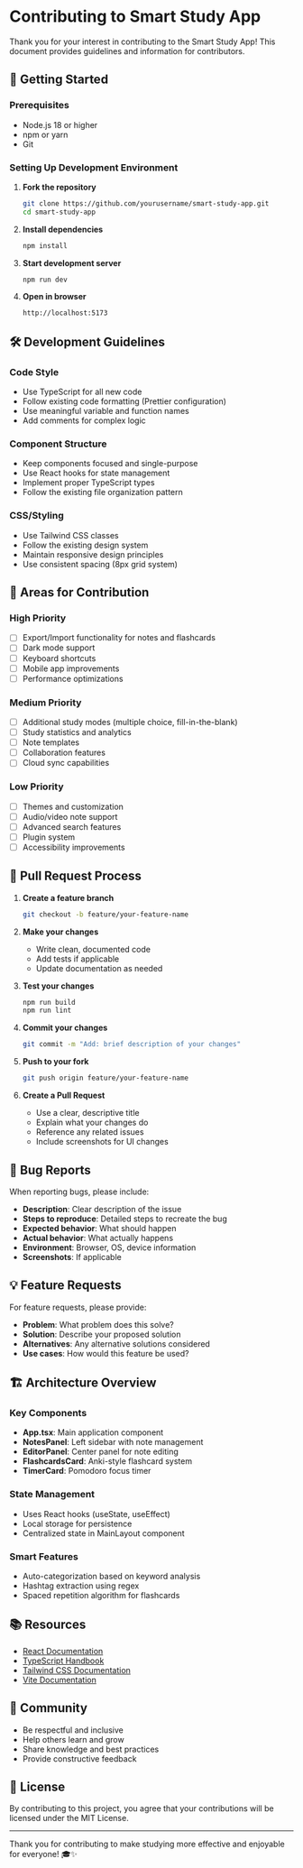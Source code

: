 # Contributing to Smart Study App

Thank you for your interest in contributing to the Smart Study App! This document provides guidelines and information for contributors.

## 🚀 Getting Started

### Prerequisites
- Node.js 18 or higher
- npm or yarn
- Git

### Setting Up Development Environment

1. **Fork the repository**
   ```bash
   git clone https://github.com/yourusername/smart-study-app.git
   cd smart-study-app
   ```

2. **Install dependencies**
   ```bash
   npm install
   ```

3. **Start development server**
   ```bash
   npm run dev
   ```

4. **Open in browser**
   ```
   http://localhost:5173
   ```

## 🛠️ Development Guidelines

### Code Style
- Use TypeScript for all new code
- Follow existing code formatting (Prettier configuration)
- Use meaningful variable and function names
- Add comments for complex logic

### Component Structure
- Keep components focused and single-purpose
- Use React hooks for state management
- Implement proper TypeScript types
- Follow the existing file organization pattern

### CSS/Styling
- Use Tailwind CSS classes
- Follow the existing design system
- Maintain responsive design principles
- Use consistent spacing (8px grid system)

## 🎯 Areas for Contribution

### High Priority
- [ ] Export/Import functionality for notes and flashcards
- [ ] Dark mode support
- [ ] Keyboard shortcuts
- [ ] Mobile app improvements
- [ ] Performance optimizations

### Medium Priority
- [ ] Additional study modes (multiple choice, fill-in-the-blank)
- [ ] Study statistics and analytics
- [ ] Note templates
- [ ] Collaboration features
- [ ] Cloud sync capabilities

### Low Priority
- [ ] Themes and customization
- [ ] Audio/video note support
- [ ] Advanced search features
- [ ] Plugin system
- [ ] Accessibility improvements

## 📝 Pull Request Process

1. **Create a feature branch**
   ```bash
   git checkout -b feature/your-feature-name
   ```

2. **Make your changes**
   - Write clean, documented code
   - Add tests if applicable
   - Update documentation as needed

3. **Test your changes**
   ```bash
   npm run build
   npm run lint
   ```

4. **Commit your changes**
   ```bash
   git commit -m "Add: brief description of your changes"
   ```

5. **Push to your fork**
   ```bash
   git push origin feature/your-feature-name
   ```

6. **Create a Pull Request**
   - Use a clear, descriptive title
   - Explain what your changes do
   - Reference any related issues
   - Include screenshots for UI changes

## 🐛 Bug Reports

When reporting bugs, please include:
- **Description**: Clear description of the issue
- **Steps to reproduce**: Detailed steps to recreate the bug
- **Expected behavior**: What should happen
- **Actual behavior**: What actually happens
- **Environment**: Browser, OS, device information
- **Screenshots**: If applicable

## 💡 Feature Requests

For feature requests, please provide:
- **Problem**: What problem does this solve?
- **Solution**: Describe your proposed solution
- **Alternatives**: Any alternative solutions considered
- **Use cases**: How would this feature be used?

## 🏗️ Architecture Overview

### Key Components
- **App.tsx**: Main application component
- **NotesPanel**: Left sidebar with note management
- **EditorPanel**: Center panel for note editing
- **FlashcardsCard**: Anki-style flashcard system
- **TimerCard**: Pomodoro focus timer

### State Management
- Uses React hooks (useState, useEffect)
- Local storage for persistence
- Centralized state in MainLayout component

### Smart Features
- Auto-categorization based on keyword analysis
- Hashtag extraction using regex
- Spaced repetition algorithm for flashcards

## 📚 Resources

- [React Documentation](https://react.dev/)
- [TypeScript Handbook](https://www.typescriptlang.org/docs/)
- [Tailwind CSS Documentation](https://tailwindcss.com/docs)
- [Vite Documentation](https://vitejs.dev/)

## 🤝 Community

- Be respectful and inclusive
- Help others learn and grow
- Share knowledge and best practices
- Provide constructive feedback

## 📄 License

By contributing to this project, you agree that your contributions will be licensed under the MIT License.

---

Thank you for contributing to make studying more effective and enjoyable for everyone! 🎓✨